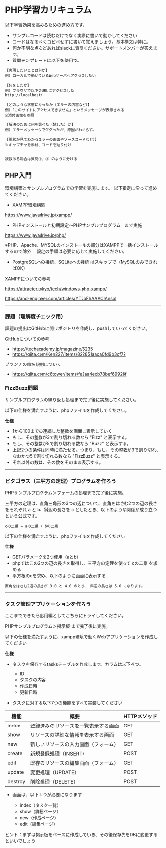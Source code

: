 # PHP学習カリキュラム
以下学習効果を高めるための進め方です。

- サンプルコードは読むだけでなく実際に書いて動かしてください
- コードはなるべくコピペせずに書いて覚えましょう。基本構文は特に。
- 何か不明な点などあればslackに質問ください。サポートメンバーが答えます。
- 質問テンプレートは以下を使用で。

```
【実現したいことは何か】
例）ローカルで動いているWebサーバへアクセスしたい

【何をしたか】
例）ブラウザで以下のURLにアクセスした
http://localhost/

【どのような状態になったか（エラーの内容など）】
例）「このサイトにアクセスできません」というメッセージが表示される
※添付画像を参照

【解決のために何を調べた（試した）か】
例）エラーメッセージでググったが、原因がわからず。

【現状が見てわかるエラーの画面やソースコードなど）】
※キャプチャを添付、コードを貼り付け


複数ある場合は質問①、② のように分ける
```


## PHP入門
環境構築とサンプルプログラムでの学習を実施します。
以下指定に沿って進めてください。

- XAMPP環境構築

https://www.javadrive.jp/xampp/

- PHPインストールと初期設定～PHPサンプルプログラム　まで実施

https://www.javadrive.jp/php/

※PHP、Apache、MYSQLのインストールの部分はXAMPPで一括インストールするので除外
　設定の手順は必要に応じて実施してください。
 
- PostgreSQLへの接続、SQLiteへの接続 はスキップで（MySQLのみできればOK）

XAMPPについての参考

https://attracter.tokyo/tech/windows-php-xampp/

https://and-engineer.com/articles/YT2oFhAAACIAnsol


-------
### 課題（理解度チェック用）
課題の提出はGitHubに開リポジトリを作成し、pushしていってください。

GitHubについての参考

- https://techacademy.jp/magazine/6235
- https://qiita.com/Ken227/items/822851aaca0fd9b3cf72

ブランチの命名規則について

- https://qiita.com/c6tower/items/fe2aa4ecb78bef69928f

### FizzBuzz問題
サンプルプログラムの繰り返し処理まで完了後に実施してください。

以下の仕様を満たすように、phpファイルを作成してください。

**仕様**

- 1から100までの連続した整数を画面に表示していく
- もし、その整数が3で割り切れる数なら "Fizz" と表示する。
- もし、その整数が5で割り切れる数なら "Buzz" と表示する。
- 上記2つの条件は同時に満たせる。つまり、もし、その整数が3で割り切れ、なおかつ5で割り切れる数なら "FizzBuzz" と表示する。
- それ以外の数は、その数をそのまま表示する。


-------
### ピタゴラス（三平方の定理）プログラムを作ろう
PHPサンプルプログラム＞フォームの処理まで完了後に実施。

三平方の定理は、直角三角形の3つの辺について、直角をはさむ2つの辺の長さをそれぞれ a と b、斜辺の長さを c としたとき、以下のような関係が成り立つという公式です。

`cの二乗 = aの二乗 + bの二乗`

以下の仕様を満たすように、phpファイルを作成してください

**仕様**
- GETパラメータを2つ使用（aとb）
- phpではこの2つの辺の長さを取得し、三平方の定理を使って cの二乗 を求める
- 平方根のcを求め、以下のように画面に表示する

```
直角をはさむ2辺の長さが 3.0 と 4.0 のとき、 斜辺の長さは 5.0 になります。
```

-------
### タスク管理アプリケーションを作ろう
ここまでできたら応用編としてこちらにトライしてください。

PHPサンプルプログラム＞掲示板 まで完了後に実施。

以下の仕様を満たすように、xampp環境で動くWebアプリケーションを作成してください

**仕様**
- タスクを保存するtasksテーブルを作成します。カラムは以下４つ。
  - ID
  - タスクの内容
  - 作成日時
  - 更新日時

- タスクに対する以下7つの機能をすべて実装してください

| 機能 | 概要 | HTTPメソッド |
| -------- | -------- | -------- |
|index |登録済みのリソースを一覧表示する画面 |GET|
|show |リソースの詳細な情報を表示する画面 |GET|
|new |新しいリソースの入力画面（フォーム） |GET|
|create |新規登録処理（INSERT） |POST|
|edit |既存のリソースの編集画面（フォーム） |GET|
|update |変更処理（UPDATE） |POST|
|destroy |削除処理（DELETE） |POST|

- 画面は、以下４つが必要になります

  - index（タスク一覧）
  - show（詳細ページ）
  - new（作成ページ）
  - edit（編集ページ）

ヒント：まずは掲示板をベースに作成していき、その後保存先をDBに変更するといいでしょう
